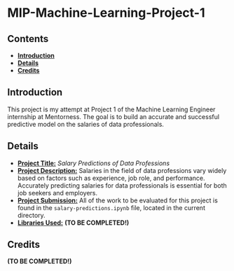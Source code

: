<h1><b>MIP-Machine-Learning-Project-1</b></h1>

<h2><b>Contents</b></h2>

- [**Introduction**](#introduction)
- [**Details**](#details)
- [**Credits**](#credits)

## **Introduction**
This project is my attempt at Project 1 of the Machine Learning Engineer internship at Mentorness. The goal is to build an accurate and successful predictive model on the salaries of data professionals.

## **Details**
* **<u>Project Title:</u>** *Salary Predictions of Data Professions*
* **<u>Project Description:</u>** Salaries in the field of data professions vary widely based on factors such as experience, job role, and performance. Accurately predicting salaries for data professionals is essential for both job seekers and employers.  
* **<u>Project Submission:</u>** All of the work to be evaluated for this project is found in the `salary-predictions.ipynb` file, located in the current directory.
* **<u>Libraries Used:</u>** **(TO BE COMPLETED!)**

## **Credits**
**(TO BE COMPLETED!)**